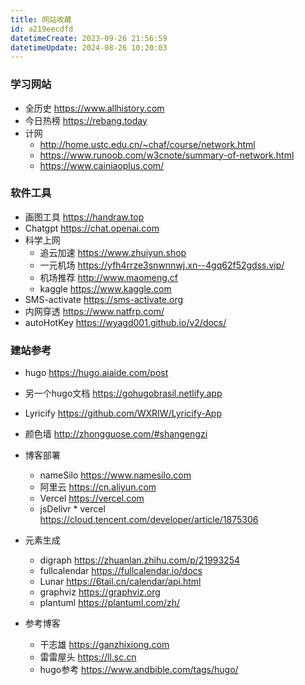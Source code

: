 ```yaml
---
title: 网站收藏
id: a219eecdfd
datetimeCreate: 2023-09-26 21:56:59
datetimeUpdate: 2024-08-26 10:20:03
---
```

### 学习网站
- 全历史 https://www.allhistory.com
- 今日热榜 https://rebang.today
- 计网
	- http://home.ustc.edu.cn/~chaf/course/network.html
	- https://www.runoob.com/w3cnote/summary-of-network.html
	- https://www.cainiaoplus.com/

### 软件工具
- 画图工具 https://handraw.top
- Chatgpt https://chat.openai.com
- 科学上网
	- 追云加速 https://www.zhuiyun.shop
	- 一元机场 https://yfh4rrze3snwnnwj.xn--4gq62f52gdss.vip/
	- 机场推荐 http://www.maomeng.cf
	- kaggle https://www.kaggle.com
- SMS-activate https://sms-activate.org
- 内网穿透 https://www.natfrp.com/
- autoHotKey  https://wyagd001.github.io/v2/docs/
### 建站参考

- hugo https://hugo.aiaide.com/post
- 另一个hugo文档 https://gohugobrasil.netlify.app
- Lyricify https://github.com/WXRIW/Lyricify-App
- 颜色墙 http://zhongguose.com/#shangengzi

- 博客部署
	- nameSilo https://www.namesilo.com
	- 阿里云 https://cn.aliyun.com
	- Vercel https://vercel.com
	- jsDelivr * vercel https://cloud.tencent.com/developer/article/1875306
- 元素生成
	- digraph https://zhuanlan.zhihu.com/p/21993254
	- fullcalendar https://fullcalendar.io/docs
	- Lunar https://6tail.cn/calendar/api.html
	- graphviz https://graphviz.org
	- plantuml https://plantuml.com/zh/
- 参考博客
	- 干志雄 https://ganzhixiong.com
	- 雷雷屋头 https://ll.sc.cn 
	- hugo参考 https://www.andbible.com/tags/hugo/
